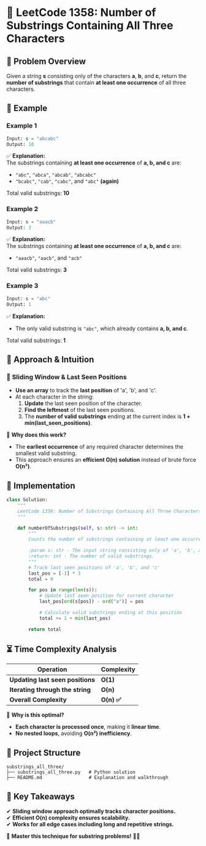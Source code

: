 # 🔢 LeetCode 1358: Number of Substrings Containing All Three Characters  

## 📌 Problem Overview  

Given a string **s** consisting only of the characters **a**, **b**, and **c**, return the **number of substrings** that contain **at least one occurrence** of all three characters.  

## 📝 Example  

### **Example 1**  
```python
Input: s = "abcabc"
Output: 10
```
✅ **Explanation:**  
The substrings containing **at least one occurrence** of **a, b, and c** are:  
- `"abc"`, `"abca"`, `"abcab"`, `"abcabc"`
- `"bcabc"`, `"cab"`, `"cabc"`, and `"abc"` **(again)**  

Total valid substrings: **10**  

### **Example 2**  
```python
Input: s = "aaacb"
Output: 3
```
✅ **Explanation:**  
The substrings containing **at least one occurrence** of **a, b, and c** are:  
- `"aaacb"`, `"aacb"`, and `"acb"`  

Total valid substrings: **3**  

### **Example 3**  
```python
Input: s = "abc"
Output: 1
```
✅ **Explanation:**  
- The only valid substring is `"abc"`, which already contains **a, b, and c**.  

Total valid substrings: **1**  

## 🚀 Approach & Intuition  

### 🔹 **Sliding Window & Last Seen Positions**
- **Use an array** to track the **last position** of 'a', 'b', and 'c'.
- At each character in the string:
  1. **Update** the last seen position of the character.
  2. **Find the leftmost** of the last seen positions.
  3. The **number of valid substrings** ending at the current index is **1 + min(last_seen_positions)**.

📌 **Why does this work?**  
- The **earliest occurrence** of any required character determines the smallest valid substring.  
- This approach ensures an **efficient O(n) solution** instead of brute force **O(n²)**.

## 📝 Implementation  

```python
class Solution:
    """
    LeetCode 1358: Number of Substrings Containing All Three Characters
    """

    def numberOfSubstrings(self, s: str) -> int:
        """
        Counts the number of substrings containing at least one occurrence of 'a', 'b', and 'c'.

        :param s: str - The input string consisting only of 'a', 'b', and 'c'.
        :return: int - The number of valid substrings.
        """
        # Track last seen positions of 'a', 'b', and 'c'
        last_pos = [-1] * 3
        total = 0

        for pos in range(len(s)):
            # Update last seen position for current character
            last_pos[ord(s[pos]) - ord("a")] = pos

            # Calculate valid substrings ending at this position
            total += 1 + min(last_pos)

        return total
```

## ⏳ **Time Complexity Analysis**  

| Operation | Complexity |
|-----------|------------|
| **Updating last seen positions** | **O(1)** |
| **Iterating through the string** | **O(n)** |
| **Overall Complexity** | **O(n) ✅** |

🔹 **Why is this optimal?**  
- **Each character is processed once**, making it **linear time**.  
- **No nested loops**, avoiding **O(n²) inefficiency**.

## 📂 **Project Structure**  

```
substrings_all_three/
├── substrings_all_three.py   # Python solution
├── README.md                 # Explanation and walkthrough
```

## 🎯 **Key Takeaways**  
✔ **Sliding window approach optimally tracks character positions.**  
✔ **Efficient O(n) complexity ensures scalability.**  
✔ **Works for all edge cases including long and repetitive strings.**  

🚀 **Master this technique for substring problems!** 🌟🔥  